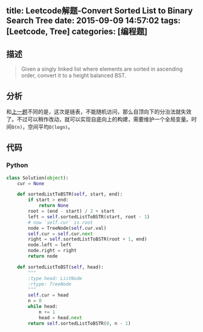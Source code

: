title: Leetcode解题-Convert Sorted List to Binary Search Tree
date: 2015-09-09 14:57:02
tags: [Leetcode, Tree]
categories: [编程题]
---

## 描述
> Given a singly linked list where elements are sorted in ascending order, convert it to a height balanced BST.

## 分析
和[上一题][1]不同的是，这次是链表，不能随机访问，那么自顶向下的分治法就失效了。不过可以稍作改动，就可以实现自底向上的构建，需要维护一个全局变量。时间`O(n)`，空间平均`O(logn)`。

## 代码
### Python
```python
class Solution(object):
    cur = None

    def sortedListToBSTR(self, start, end):
        if start > end:
            return None
        root = (end - start) / 2 + start
        left = self.sortedListToBSTR(start, root - 1)
        # now `self.cur` is root
        node = TreeNode(self.cur.val)
        self.cur = self.cur.next
        right = self.sortedListToBSTR(root + 1, end)
        node.left = left
        node.right = right
        return node

    def sortedListToBST(self, head):
        """
        :type head: ListNode
        :rtype: TreeNode
        """
        self.cur = head
        n = 0
        while head:
            n += 1
            head = head.next
        return self.sortedListToBSTR(0, n - 1)
```

[1]: /2015/09/09/convert-sorted-array-to-binary-search-tree/
